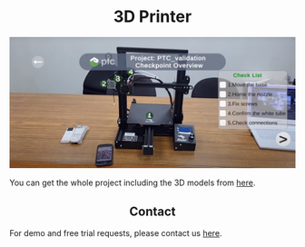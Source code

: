 # <div align="center">3D Printer</div>

[![](../Assets/demo-3dprinter.png)](https://youtu.be/i2dUODLAvq4)

You can get the whole project including the 3D models from [here](https://cloud.solomon.com.tw/index.php/s/NM4kjAfpXAyTCYF).

## <div align="center">Contact</div>

For demo and free trial requests, please contact us [here](https://www.solomon.com.tw/en/home/). 
